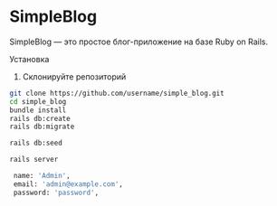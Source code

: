 # SimpleBlog

SimpleBlog — это простое блог-приложение на базе Ruby on Rails.

Установка

1. Склонируйте репозиторий

```bash
git clone https://github.com/username/simple_blog.git
cd simple_blog
bundle install
rails db:create
rails db:migrate

rails db:seed

rails server

 name: 'Admin',
 email: 'admin@example.com',
 password: 'password',
